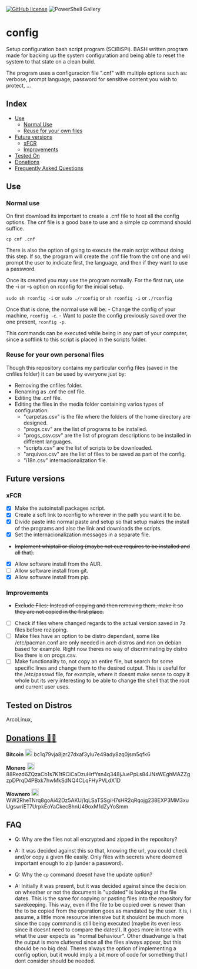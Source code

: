 [![GitHub license](https://img.shields.io/github/license/Ran-n/config)](https://github.com/Ran-n/config/blob/master/LICENSE)
![PowerShell Gallery](https://img.shields.io/badge/plataforma-LiGNUx-lightgrey)

# config

Setup configuration bash script program (SCiBiSPi).
BASH written program made for backing up the system configuration and being able to reset the system to that state on a clean build.

The program uses a configuracion file ".cnf" with multiple options such as: verbose, prompt language, password for sensitive content you wish to protect, ...

## Index

- [Use](#use)
    - [Normal Use](#normal-use)
    - [Reuse for your own files](#reuse-for-your-own-personal-files)
- [Future versions](#future-versions)
    - [xFCR](#xfcr)
    - [Improvements](#improvements)
- [Tested On](#tested-on-distros)
- [Donations](https://github.com/Ran-n/doc/blob/main/doaz%C3%B3ns.md)
- [Frequently Asked Questions](#faq)

## Use
### Normal use

On first download its important to create a .cnf file to host all the config options.
The cnf file is a good base to use and a simple cp command should suffice.

``cp cnf .cnf``

There is also the option of going to execute the main script without doing this step.
If so, the program will create the .cnf file from the cnf one and will prompt the user
to indicate first, the language, and then if they want to use a password.

Once its created you may use the program normally.
For the first run, use the -i or -s option on rconfig for the inicial setup.

``sudo sh rconfig -i`` or ``sudo ./rconfig`` or ``sh rconfig -i`` or ``./rconfig``

Once that is done, the normal use will be:
    - Change the config of your machine, ``rconfig -c``.
    - Want to paste the config previously saved over the one present, ``rconfig -p``.

This commands can be executed while being in any part of your computer, since a softlink to this script is placed in the scripts folder.

### Reuse for your own personal files

Though this repository contains my particular config files (saved in the cnfiles folder) it can be used by everyone just by:
- Removing the cnfiles folder.
- Renaming as .cnf the cnf file.
- Editing the .cnf file.
- Editing the files in the media folder containing varios types of configuration:
    - "carpetas.csv" is the file where the folders of the home directory are designed.
    - "progs.csv" are the list of programs to be installed.
    - "progs_csv.csv" are the list of program descriptions to be installed in different languages.
    - "scripts.csv" are the list of scripts to be downloaded.
    - "arquivos.csv" are the list of files to be saved as part of the config.
    - "i18n.csv" internacionalization file.

## Future versions
### xFCR

- [X] Make the autoinstall packages script.
- [X] Create a soft link to rconfig to wherever in the path you want it to be.
- [X] Divide paste into normal paste and setup so that setup makes the install of the programs and also the link and downloads the scripts.
- [X] Set the internacionalization messages in a separate file.
- ~~Implement whiptail or dialog (maybe not cuz requires to be installed and all that).~~
- [X] Allow software install from the AUR.
- [ ] Allow software install from git.
- [X] Allow software install from pip.

### Improvements

- ~~Exclude Files: Instead of copying and then removing them, make it so they are not copied in the first place.~~
- [ ] Check if files where changed regards to the actual version saved in 7z files before rezipping.
- [ ] Make files have an option to be distro dependant, some like /etc/pacman.conf are only needed in arch distros and non on debian based for example. Right now theres no way of discriminating by distro like there is on progs.csv.
- [ ] Make functionality to, not copy an entire file, but search for some specific lines and change them to the desired output. This is useful for the /etc/passwd file, for example, where it doesnt make sense to copy it whole but its very interesting to be able to change the shell that the root and current user uses.

## Tested on Distros

ArcoLinux,

## [Donations 🙇🙇](https://github.com/Ran-n/doc/blob/main/doaz%C3%B3ns.md)

**Bitcoin** <img src="https://raw.githubusercontent.com/Ran-n/svgs/main/divisas/bitcoin/bitcoin_0.svg" width="20" alt="bitcoin logo" title="Bitcoin">
bc1q79vja8jzr27dxaf3ylu7e49ady8zq0jsm5qfk6

**Monero** <img src="https://raw.githubusercontent.com/Ran-n/svgs/main/divisas/monero/monero_0.svg" width="20" alt="monero logo" title="Monero">
88Rezd6ZQzaCb1s7K1tRCiCaDzuHrfYsn4q348jJuePpLs84JNsWEghMAZZgzpDPrqD4PBxk7hwMkSdNQ4CLqFHyPVLdX1D

**Wownero** <img src="https://raw.githubusercontent.com/Ran-n/svgs/main/divisas/wownero/wownero_0.svg" width="20" alt="wownero logo" title="Wownero">
WW2RheTNrq8goAi42Dz5AKUj1qLSaTSSgiH7sHR2qRqojg238EXP3MM3xuUgswriET7UrpkEoYaCkecBhnU49oxM1dZyYoSmm

## FAQ

- Q: Why are the files not all encrypted and zipped in the repository?
- A: It was decided against this so that, knowing the url, you could check and/or copy a given file easily. Only files with secrets where deemed important enough to zip (under a password).

- Q: Why the ``cp`` command doesnt have the update option?
- A: Initially it was present, but it was decided against since the decision on wheather or not the document is "updated" is looking at the file dates. This is the same for copying or pasting files into the repository for savekeeping. This way, even if the file to be copied over is newer than the to be copied from the operation goes as mandated by the user. It is, i assume, a little more resource intensive but it shouldnt be much more since the copy command is still being executed (maybe its even less since it doesnt need to compare the dates!). It goes more in tone with what the user expects as "normal behaviour". Other disadvange is that the output is more cluttered since all the files always appear, but this should be no big deal. Theres always the option of implementing a config option, but it would imply a bit more of code for something that I dont consider should be needed.
